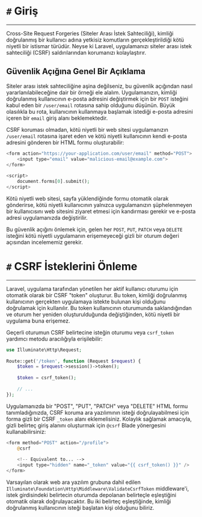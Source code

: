 # `#` Giriş
---
Cross-Site Request Forgeries (Siteler Arası İstek Sahteciliği), kimliği doğrulanmış bir kullanıcı adına yetkisiz komutların gerçekleştirildiği kötü niyetli bir istismar türüdür. Neyse ki Laravel, uygulamanızı siteler arası istek sahteciliği (CSRF) saldırılarından korumanızı kolaylaştırır.

## Güvenlik Açığına Genel Bir Açıklama

Siteler arası istek sahteciliğine aşina değilseniz, bu güvenlik açığından nasıl yararlanılabileceğine dair bir örneği ele alalım. Uygulamanızın, kimliği doğrulanmış kullanıcının e-posta adresini değiştirmek için bir `POST` isteğini kabul eden bir `/user/email` rotasına sahip olduğunu düşünün. Büyük olasılıkla bu rota, kullanıcının kullanmaya başlamak istediği e-posta adresini içeren bir `email` giriş alanı beklemektedir.

CSRF koruması olmadan, kötü niyetli bir web sitesi uygulamanızın `/user/email` rotasına işaret eden ve kötü niyetli kullanıcının kendi e-posta adresini gönderen bir HTML formu oluşturabilir:

```php
<form action="https://your-application.com/user/email" method="POST">
    <input type="email" value="malicious-email@example.com">
</form>
 
<script>
    document.forms[0].submit();
</script>
```

Kötü niyetli web sitesi, sayfa yüklendiğinde formu otomatik olarak gönderirse, kötü niyetli kullanıcının yalnızca uygulamanızın şüphelenmeyen bir kullanıcısını web sitesini ziyaret etmesi için kandırması gerekir ve e-posta adresi uygulamanızda değiştirilir.

Bu güvenlik açığını önlemek için, gelen her `POST`, `PUT`, `PATCH` veya `DELETE` isteğini kötü niyetli uygulamanın erişemeyeceği gizli bir oturum değeri açısından incelememiz gerekir.

# `#` CSRF İsteklerini Önleme
---

Laravel, uygulama tarafından yönetilen her aktif kullanıcı oturumu için otomatik olarak bir CSRF "token" oluşturur. Bu token, kimliği doğrulanmış kullanıcının gerçekten uygulamaya istekte bulunan kişi olduğunu doğrulamak için kullanılır. Bu token kullanıcının oturumunda saklandığından ve oturum her yeniden oluşturulduğunda değiştiğinden, kötü niyetli bir uygulama buna erişemez.

Geçerli oturumun CSRF belirtecine isteğin oturumu veya `csrf_token` yardımcı metodu aracılığıyla erişilebilir:

```php
use Illuminate\Http\Request;
 
Route::get('/token', function (Request $request) {
    $token = $request->session()->token();
 
    $token = csrf_token();
 
    // ...
});
```

Uygulamanızda bir "POST", "PUT", "PATCH" veya "DELETE" HTML formu tanımladığınızda, CSRF koruma ara yazılımının isteği doğrulayabilmesi için forma gizli bir CSRF `_token` alanı eklemelisiniz. Kolaylık sağlamak amacıyla, gizli belirteç giriş alanını oluşturmak için `@csrf` Blade yönergesini kullanabilirsiniz:

```php
<form method="POST" action="/profile">
    @csrf
 
    <!-- Equivalent to... -->
    <input type="hidden" name="_token" value="{{ csrf_token() }}" />
</form>
```

Varsayılan olarak web ara yazılım grubuna dahil edilen `Illuminate\Foundation\Http\Middleware\ValidateCsrfToken` middleware'i, istek girdisindeki belirtecin oturumda depolanan belirteçle eşleştiğini otomatik olarak doğrulayacaktır. Bu iki belirteç eşleştiğinde, kimliği doğrulanmış kullanıcının isteği başlatan kişi olduğunu biliriz.